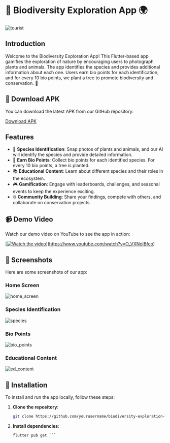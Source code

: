 # 🌿 Biodiversity Exploration App 🌍
![tourist](https://github.com/abhijit-23blaze/Bio-Bounty/assets/169768803/bba20ca8-c90e-4991-bd9c-e4d40fc61bad)


## Introduction

Welcome to the Biodiversity Exploration App! This Flutter-based app gamifies the exploration of nature by encouraging users to photograph plants and animals. The app identifies the species and provides additional information about each one. Users earn bio points for each identification, and for every 10 bio points, we plant a tree to promote biodiversity and conservation. 🌳

## 📲 Download APK

You can download the latest APK from our GitHub repository:

[Download APK](assets/app-release.apk)

## Features

- 🐾 **Species Identification**: Snap photos of plants and animals, and our AI will identify the species and provide detailed information.
- 🌱 **Earn Bio Points**: Collect bio points for each identified species. For every 10 bio points, a tree is planted.
- 📚 **Educational Content**: Learn about different species and their roles in the ecosystem.
- 🎮 **Gamification**: Engage with leaderboards, challenges, and seasonal events to keep the experience exciting.
- 🌐 **Community Building**: Share your findings, compete with others, and collaborate on conservation projects.

## 📹 Demo Video

Watch our demo video on YouTube to see the app in action:

[[![Watch the video](link_to_thumbnail_image)](https://www.youtube.com/watch?v=your_video_id)](https://www.youtube.com/watch?v=O_VXNoIBfco)


## 📸 Screenshots

Here are some screenshots of our app:

### Home Screen
![home_screen](https://github.com/abhijit-23blaze/Bio-Bounty/assets/169768803/fc618c18-0685-4420-977b-644336dd1231)


### Species Identification
![species](https://github.com/abhijit-23blaze/Bio-Bounty/assets/169768803/dd053448-049c-42c0-a3ef-181765ab5e04)

### Bio Points
![bio_points](https://github.com/abhijit-23blaze/Bio-Bounty/assets/169768803/3e03539f-a8d3-4b92-b03e-00ed4f0a797c)

### Educational Content
![ed_content](https://github.com/abhijit-23blaze/Bio-Bounty/assets/169768803/6506a657-e423-46f1-a9d6-2cd8b066f775)



## 🚀 Installation

To install and run the app locally, follow these steps:

1. **Clone the repository**:
   ```sh
   git clone https://github.com/yourusername/biodiversity-exploration-app.git ```

  2. **Install dependencies**:
     ```sh
     flutter pub get ```


  

